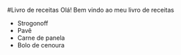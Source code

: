 #Livro de receitas
Olá! Bem vindo ao meu livro de receitas
 - Strogonoff
 - Pavê
 - Carne de panela
 - Bolo de cenoura

